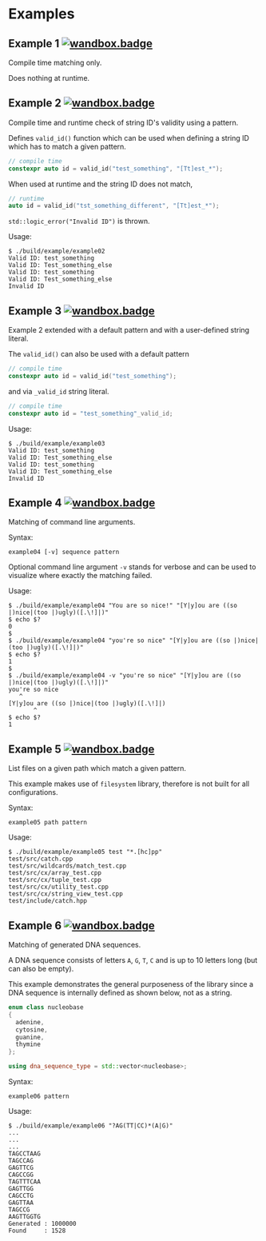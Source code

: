 # Examples

## Example 1 [![wandbox.badge]](https://wandbox.org/permlink/T6Qv5sOl6QUJ6VyV)

Compile time matching only.

Does nothing at runtime.

## Example 2 [![wandbox.badge]](https://wandbox.org/permlink/XkNbL0hhNtsyYiw4)

Compile time and runtime check of string ID's validity using a pattern.

Defines `valid_id()` function which can be used when defining a string ID which
has to match a given pattern.

```C++
// compile time
constexpr auto id = valid_id("test_something", "[Tt]est_*");
```

When used at runtime and the string ID does not match,

```C++
// runtime
auto id = valid_id("tst_something_different", "[Tt]est_*");
```

`std::logic_error("Invalid ID")` is thrown.

Usage:

```batch
$ ./build/example/example02
Valid ID: test_something
Valid ID: Test_something_else
Valid ID: test_something
Valid ID: Test_something_else
Invalid ID
```

## Example 3 [![wandbox.badge]](https://wandbox.org/permlink/spKqol6XGDoofKOR)

Example 2 extended with a default pattern and with a user-defined string
literal.

The `valid_id()` can also be used with a default pattern

```C++
// compile time
constexpr auto id = valid_id("test_something");
```

and via `_valid_id` string literal.

```C++
// compile time
constexpr auto id = "test_something"_valid_id;
```

Usage:

```batch
$ ./build/example/example03
Valid ID: test_something
Valid ID: Test_something_else
Valid ID: test_something
Valid ID: Test_something_else
Invalid ID
```

## Example 4 [![wandbox.badge]](https://wandbox.org/permlink/HJyg1oN0mVCHyYK4)

Matching of command line arguments.

Syntax:

```batch
example04 [-v] sequence pattern
```

Optional command line argument `-v` stands for verbose and can be used to
visualize where exactly the matching failed.

Usage:

```batch
$ ./build/example/example04 "You are so nice!" "[Y|y]ou are ((so |)nice|(too |)ugly)([.\!]|)"
$ echo $?
0
$
$ ./build/example/example04 "you're so nice" "[Y|y]ou are ((so |)nice|(too |)ugly)([.\!]|)"
$ echo $?
1
$
$ ./build/example/example04 -v "you're so nice" "[Y|y]ou are ((so |)nice|(too |)ugly)([.\!]|)"
you're so nice
   ^
[Y|y]ou are ((so |)nice|(too |)ugly)([.\!]|)
       ^
$ echo $?
1
```

## Example 5 [![wandbox.badge]](https://wandbox.org/permlink/MDMhlO92AFaoHofS)

List files on a given path which match a given pattern.

This example makes use of `filesystem` library, therefore is not built for all
configurations.

Syntax:

```batch
example05 path pattern
```

Usage:

```batch
$ ./build/example/example05 test "*.[hc]pp"
test/src/catch.cpp
test/src/wildcards/match_test.cpp
test/src/cx/array_test.cpp
test/src/cx/tuple_test.cpp
test/src/cx/utility_test.cpp
test/src/cx/string_view_test.cpp
test/include/catch.hpp
```

## Example 6 [![wandbox.badge]](https://wandbox.org/permlink/6kGAZcI67Ani20b9)

Matching of generated DNA sequences.

A DNA sequence consists of letters `A`, `G`, `T`, `C` and is up to 10 letters
long (but can also be empty).

This example demonstrates the general purposeness of the library since a DNA
sequence is internally defined as shown below, not as a string.

```C++
enum class nucleobase
{
  adenine,
  cytosine,
  guanine,
  thymine
};

using dna_sequence_type = std::vector<nucleobase>;
```

Syntax:

```batch
example06 pattern
```

Usage:

```batch
$ ./build/example/example06 "?AG(TT|CC)*(A|G)"
...
...
...
TAGCCTAAG
TAGCCAG
GAGTTCG
CAGCCGG
TAGTTTCAA
GAGTTGG
CAGCCTG
GAGTTAA
TAGCCG
AAGTTGGTG
Generated : 1000000
Found     : 1528
```

[wandbox.badge]: https://img.shields.io/badge/try%20it-on%20wandbox-blue.svg
